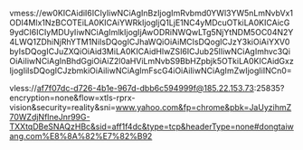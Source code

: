 vmess://ew0KICAidiI6ICIyIiwNCiAgInBzIjogImRvbmd0YWl3YW5nLmNvbVx1ODI4Mlx1NzBCOTEiLA0KICAiYWRkIjogIjQ1LjE1NC4yMDcuOTkiLA0KICAicG9ydCI6ICIyMDUyIiwNCiAgImlkIjogIjAwODRiNWQwLTg5NjYtNDM5OC04N2Y4LWQ1ZDhiNjRhYTM1NiIsDQogICJhaWQiOiAiMCIsDQogICJzY3kiOiAiYXV0byIsDQogICJuZXQiOiAid3MiLA0KICAidHlwZSI6ICJub25lIiwNCiAgImhvc3QiOiAiIiwNCiAgInBhdGgiOiAiZ2l0aHViLmNvbS9BbHZpbjk5OTkiLA0KICAidGxzIjogIiIsDQogICJzbmkiOiAiIiwNCiAgImFscG4iOiAiIiwNCiAgImZwIjogIiINCn0=

vless://af7f07dc-d726-4b1e-967d-dbb6c594999f@185.22.153.73:25835?encryption=none&flow=xtls-rprx-vision&security=reality&sni=www.yahoo.com&fp=chrome&pbk=JaUyzihmZ70WZdjNflneJnr99G-TXXtqDBeSNAQzHBc&sid=aff1f4dc&type=tcp&headerType=none#dongtaiwang.com%E8%8A%82%E7%82%B92